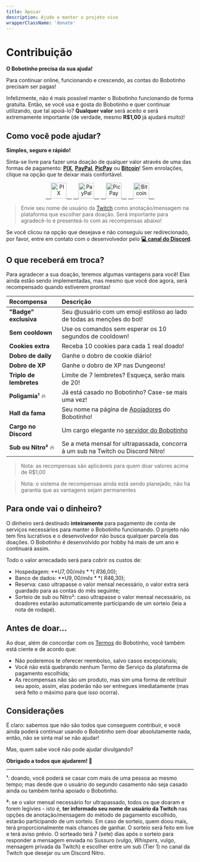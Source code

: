 ```yaml
---
title: Apoiar
description: Ajude a manter o projeto vivo
wrapperClassName: 'donate'
---
```


# Contribuição

**O Bobotinho precisa da sua ajuda!**

Para continuar online, funcionando e crescendo, as contas do Bobotinho precisam ser pagas!

Infelizmente, não é mais possível manter o Bobotinho funcionando de forma gratuita. Então, se você usa e gosta do Bobotinho e quer continuar utilizando, que tal apoiá-lo? **Qualquer valor** será aceito e será extremamente importante (de verdade, mesmo **R$1,00** já ajudará muito)!

## Como você pode ajudar?

**Simples, seguro e rápido!**

Sinta-se livre para fazer uma doação de qualquer valor através de uma das formas de pagamento: [**PIX**](https://nubank.com.br/pagar/tbd7z/I7It3Go5oY), [**PayPal**](https://www.paypal.com/donate?hosted_button_id=MWQZ89XQ7DEP6), [**PicPay**](https://app.picpay.com/user/leandcesar) ou [**Bitcoin**](https://www.blockchain.com/pt/btc/address/bc1q2gs9qc8q7d6qn90xnzmamedpn36hl6p2w0c4z6)! Sem enrolações, clique na opção que te deixar mais confortável.

<p align="center">
<a href="https://nubank.com.br/pagar/tbd7z/I7It3Go5oY">&emsp;<img height="42" src="img/donate/pix.svg" alt="PIX"/>&emsp;</a>
<a href="https://www.paypal.com/donate?hosted_button_id=MWQZ89XQ7DEP6">&emsp;<img height="42" src="img/donate/paypal.svg" alt="PayPal"/>&emsp;</a>
<a href="https://app.picpay.com/user/leandcesar">&emsp;<img height="42" src="img/donate/picpay.svg" alt="PicPay"/>&emsp;</a>
<a href="https://www.blockchain.com/pt/btc/address/bc1q2gs9qc8q7d6qn90xnzmamedpn36hl6p2w0c4z6">&emsp;<img height="42" src="img/donate/bitcoin.svg" alt="Bitcoin"/>&emsp;</a>
</p>

> Envie seu nome de usuário da [Twitch](https://www.twitch.tv/) como anotação/mensagem na plataforma que escolher para doação. Será importante para agradecê-lo e presenteá-lo com as recompensas abaixo!

Se você clicou na opção que desejava e não conseguiu ser redirecionado, por favor, entre em contato com o desenvolvedor pelo [**💻 canal do Discord**](https://discord.gg/6Ue66Vs5eQ).

## O que receberá em troca?

Para agradecer a sua doação, teremos algumas vantagens para você! Elas ainda estão sendo implementadas, mas mesmo que você doe agora, será recompensado quando estiverem prontas!

| Recompensa              | Descrição                                                                        |
| :---------------------- | :--------------------------------------------------------------------------------|
| **"Badge" exclusiva**   | Seu @usuário com um emoji estiloso ao lado de todas as menções do bot!           |
| **Sem cooldown**        | Use os comandos sem esperar os 10 segundos de cooldown!                          |
| **Cookies extra**       | Receba 10 cookies para cada 1 real doado!                                        |
| **Dobro de daily**      | Ganhe o dobro de cookie diário!                                                  |
| **Dobro de XP**         | Ganhe o dobro de XP nas Dungeons!                                                |
| **Triplo de lembretes** | Limite de 7 lembretes? Esqueça, serão mais de 20!                                |
| **Poligamia¹** 🔥       | Já está casado no Bobotinho? Case-se mais uma vez!                               |
| **Hall da fama**        | Seu nome na página de [Apoiadores](/sponsors) do Bobotinho!                      |
| **Cargo no Discord**    | Um cargo elegante no [servidor do Bobotinho](https://discord.gg/6Ue66Vs5eQ)      |
| **Sub ou Nitro²** 🔥    | Se a meta mensal for ultrapassada, concorra à um sub na Twitch ou Discord Nitro! |

> Nota: as recompensas são aplicáveis para quem doar valores acima de R$1,00

> Nota: o sistema de recompensas ainda está sendo planejado, não há garantia que as vantagens sejam permanentes

## Para onde vai o dinheiro?

O dinheiro será destinado **inteiramente** para pagamento de conta de serviços necessários para manter o Bobotinho funcionando. O projeto não tem fins lucrativos e o desenvolvedor não busca qualquer parcela das doações. O Bobotinho é desenvolvido por hobby há mais de um ano e continuará assim.

Todo o valor arrecadado será para cobrir os custos de:

- Hospedagem: **U$7,00/mês** (~R$36,00);
- Banco de dados: **U$9,00/mês** (~R$46,30);
- Reserva: caso ultrapasse o valor mensal necessário, o valor extra será guardado para as contas do mês seguinte;
- Sorteio de sub ou Nitro²: caso ultrapasse o valor mensal necessário, os doadores estarão automaticamente participando de um sorteio (leia a nota de rodapé).

## Antes de doar...

Ao doar, além de concordar com os [Termos](/terms) do Bobotinho, você também está ciente e de acordo que:

- Não poderemos te oferecer reembolso, salvo casos excepcionais;
- Você não está quebrando nenhum Termo de Serviço da plataforma de pagamento escolhida;
- As recompensas não são um produto, mas sim uma forma de retribuir seu apoio, assim, elas poderão não ser entregues imediatamente (mas será feito o máximo para que isso ocorra).

## Considerações

É claro: sabemos que não são todos que conseguem contribuir, e você ainda poderá continuar usando o Bobotinho sem doar absolutamente nada, então, não se sinta mal se não ajudar!

Mas, quem sabe você não pode ajudar divulgando?

**Obrigado a todos que ajudarem! 💜**

-----

**¹**: doando, você poderá se casar com mais de uma pessoa ao mesmo tempo; mas desde que o usuário do segundo casamento não seja casado ainda ou também tenha apoiado o Bobotinho.

**²**: se o valor mensal necessário for ultrapassado, todos os que doaram e forem legívies - isto é, **ter informado seu nome de usuário da Twitch** nas opções de anotação/mensagem do método de pagamento escolhido, estarão participando de um sorteio. Em caso de sorteio, quem doou mais, terá proporcionalmente mais chances de ganhar. O sorteio será feito em live e terá aviso prévio. O sorteado terá 7 (sete) dias após o sorteio para responder a mensagem enviada no Sussuro (vulgo, _Whispers_, vulgo, mensagem privada da Twitch) e escolher entre um sub (Tier 1) no canal da Twitch que desejar ou um Discord Nitro.

